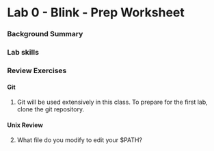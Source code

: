 # Lab 0 - Blink - Prep Worksheet
### Background Summary

### Lab skills



### Review Exercises

#### Git

1) Git will be used extensively in this class. To prepare for the first lab, clone the git repository.

#### Unix Review

2) What file do you modify to edit your $PATH?

